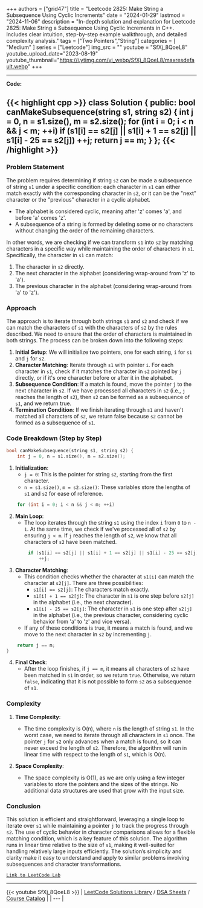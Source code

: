 
+++
authors = ["grid47"]
title = "Leetcode 2825: Make String a Subsequence Using Cyclic Increments"
date = "2024-01-29"
lastmod = "2024-11-06"
description = "In-depth solution and explanation for Leetcode 2825: Make String a Subsequence Using Cyclic Increments in C++. Includes clear intuition, step-by-step example walkthrough, and detailed complexity analysis."
tags = ["Two Pointers","String"]
categories = [
    "Medium"
]
series = ["Leetcode"]
img_src = ""
youtube = "SfXj_8QoeL8"
youtube_upload_date="2023-08-19"
youtube_thumbnail="https://i.ytimg.com/vi_webp/SfXj_8QoeL8/maxresdefault.webp"
+++



---
**Code:**

{{< highlight cpp >}}
class Solution {
public:
    bool canMakeSubsequence(string s1, string s2) {
        int j = 0, n = s1.size(), m = s2.size();
        for (int i = 0; i < n && j < m; ++i)
            if (s1[i] == s2[j] || s1[i] + 1 == s2[j] || s1[i] - 25 == s2[j])
                ++j;
        return j == m;
    }
};
{{< /highlight >}}
---

### Problem Statement

The problem requires determining if string `s2` can be made a subsequence of string `s1` under a specific condition: each character in `s1` can either match exactly with the corresponding character in `s2`, or it can be the "next" character or the "previous" character in a cyclic alphabet.

- The alphabet is considered cyclic, meaning after 'z' comes 'a', and before 'a' comes 'z'.
- A subsequence of a string is formed by deleting some or no characters without changing the order of the remaining characters.

In other words, we are checking if we can transform `s1` into `s2` by matching characters in a specific way while maintaining the order of characters in `s1`. Specifically, the character in `s1` can match:
1. The character in `s2` directly.
2. The next character in the alphabet (considering wrap-around from 'z' to 'a').
3. The previous character in the alphabet (considering wrap-around from 'a' to 'z').

### Approach

The approach is to iterate through both strings `s1` and `s2` and check if we can match the characters of `s1` with the characters of `s2` by the rules described. We need to ensure that the order of characters is maintained in both strings. The process can be broken down into the following steps:

1. **Initial Setup**: We will initialize two pointers, one for each string, `i` for `s1` and `j` for `s2`.
2. **Character Matching**: Iterate through `s1` with pointer `i`. For each character in `s1`, check if it matches the character in `s2` pointed by `j` directly, or if it's one character before or after it in the alphabet.
3. **Subsequence Condition**: If a match is found, move the pointer `j` to the next character in `s2`. If we have processed all characters in `s2` (i.e., `j` reaches the length of `s2`), then `s2` can be formed as a subsequence of `s1`, and we return true.
4. **Termination Condition**: If we finish iterating through `s1` and haven't matched all characters of `s2`, we return false because `s2` cannot be formed as a subsequence of `s1`.

### Code Breakdown (Step by Step)

```cpp
bool canMakeSubsequence(string s1, string s2) {
    int j = 0, n = s1.size(), m = s2.size();
```

1. **Initialization**:
   - `j = 0`: This is the pointer for string `s2`, starting from the first character.
   - `n = s1.size()`, `m = s2.size()`: These variables store the lengths of `s1` and `s2` for ease of reference.

```cpp
    for (int i = 0; i < n && j < m; ++i)
```

2. **Main Loop**:
   - The loop iterates through the string `s1` using the index `i` from `0` to `n - 1`. At the same time, we check if we've processed all of `s2` by ensuring `j < m`. If `j` reaches the length of `s2`, we know that all characters of `s2` have been matched.

```cpp
        if (s1[i] == s2[j] || s1[i] + 1 == s2[j] || s1[i] - 25 == s2[j])
            ++j;
```

3. **Character Matching**:
   - This condition checks whether the character at `s1[i]` can match the character at `s2[j]`. There are three possibilities:
     - `s1[i] == s2[j]`: The characters match exactly.
     - `s1[i] + 1 == s2[j]`: The character in `s1` is one step before `s2[j]` in the alphabet (i.e., the next character).
     - `s1[i] - 25 == s2[j]`: The character in `s1` is one step after `s2[j]` in the alphabet (i.e., the previous character, considering cyclic behavior from 'a' to 'z' and vice versa).
   - If any of these conditions is true, it means a match is found, and we move to the next character in `s2` by incrementing `j`.

```cpp
    return j == m;
}
```

4. **Final Check**:
   - After the loop finishes, if `j == m`, it means all characters of `s2` have been matched in `s1` in order, so we return `true`. Otherwise, we return `false`, indicating that it is not possible to form `s2` as a subsequence of `s1`.

### Complexity

1. **Time Complexity**:
   - The time complexity is O(n), where `n` is the length of string `s1`. In the worst case, we need to iterate through all characters in `s1` once. The pointer `j` for `s2` only advances when a match is found, so it can never exceed the length of `s2`. Therefore, the algorithm will run in linear time with respect to the length of `s1`, which is O(n).

2. **Space Complexity**:
   - The space complexity is O(1), as we are only using a few integer variables to store the pointers and the sizes of the strings. No additional data structures are used that grow with the input size.

### Conclusion

This solution is efficient and straightforward, leveraging a single loop to iterate over `s1` while maintaining a pointer `j` to track the progress through `s2`. The use of cyclic behavior in character comparisons allows for a flexible matching condition, which is a key feature of this solution. The algorithm runs in linear time relative to the size of `s1`, making it well-suited for handling relatively large inputs efficiently. The solution’s simplicity and clarity make it easy to understand and apply to similar problems involving subsequences and character transformations.

[`Link to LeetCode Lab`](https://leetcode.com/problems/make-string-a-subsequence-using-cyclic-increments/description/)

---
{{< youtube SfXj_8QoeL8 >}}
| [LeetCode Solutions Library](https://grid47.xyz/leetcode/) / [DSA Sheets](https://grid47.xyz/sheets/) / [Course Catalog](https://grid47.xyz/courses/) |
| --- |
